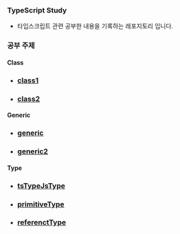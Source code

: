 ### TypeScript Study

- 타입스크립트 관련 공부한 내용을 기록하는 레포지토리 입니다.

### 공부 주제

#### Class

- ### [class1](src/Class/class.ts)
- ### [class2](src/Class/class2.ts)

#### Generic

- ### [generic](src/Generic/generic.ts)
- ### [generic2](src/Generic/generic2.ts)

#### Type

- ### [tsTypeJsType](src/TypeJsTs/TsTypeJsType.md)
- ### [primitiveType](src/TypeJsTs/Primitive/PrimitiveType.md)
- ### [referenctType](src/TypeJsTs/Reference/ReferenceType.md)
